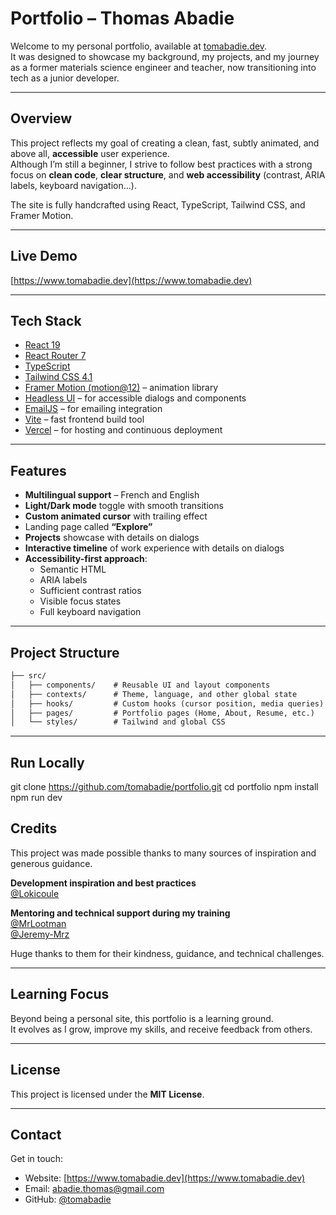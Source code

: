 # Portfolio – Thomas Abadie

Welcome to my personal portfolio, available at [tomabadie.dev](https://www.tomabadie.dev).  
It was designed to showcase my background, my projects, and my journey as a former materials science engineer and teacher, now transitioning into tech as a junior developer.

---

## Overview

This project reflects my goal of creating a clean, fast, subtly animated, and above all, **accessible** user experience.  
Although I’m still a beginner, I strive to follow best practices with a strong focus on **clean code**, **clear structure**, and **web accessibility** (contrast, ARIA labels, keyboard navigation…).

The site is fully handcrafted using React, TypeScript, Tailwind CSS, and Framer Motion.

---

## Live Demo

[https://www.tomabadie.dev](https://www.tomabadie.dev)

---

## Tech Stack

- [React 19](https://react.dev/)
- [React Router 7](https://reactrouter.com/)
- [TypeScript](https://www.typescriptlang.org/)
- [Tailwind CSS 4.1](https://tailwindcss.com/)
- [Framer Motion (motion@12)](https://motion.dev/) – animation library
- [Headless UI](https://headlessui.com/) – for accessible dialogs and components
- [EmailJS](https://www.emailjs.com/) – for emailing integration
- [Vite](https://vitejs.dev/) – fast frontend build tool
- [Vercel](https://vercel.com/) – for hosting and continuous deployment

---

## Features

- **Multilingual support** – French and English
- **Light/Dark mode** toggle with smooth transitions
- **Custom animated cursor** with trailing effect
- Landing page called **“Explore”**
- **Projects** showcase with details on dialogs
- **Interactive timeline** of work experience with details on dialogs
- **Accessibility-first approach**:
  - Semantic HTML
  - ARIA labels
  - Sufficient contrast ratios
  - Visible focus states
  - Full keyboard navigation

---

## Project Structure

```txt
├── src/
│   ├── components/    # Reusable UI and layout components
│   ├── contexts/      # Theme, language, and other global state
│   ├── hooks/         # Custom hooks (cursor position, media queries)
│   ├── pages/         # Portfolio pages (Home, About, Resume, etc.)
│   └── styles/        # Tailwind and global CSS
```

---

## Run Locally

git clone https://github.com/tomabadie/portfolio.git
cd portfolio
npm install
npm run dev

## Credits

This project was made possible thanks to many sources of inspiration and generous guidance.

**Development inspiration and best practices**  
[@Lokicoule](https://github.com/Lokicoule)

**Mentoring and technical support during my training**  
[@MrLootman](https://github.com/MrLootman)  
[@Jeremy-Mrz](https://github.com/Jeremy-Mrz)

Huge thanks to them for their kindness, guidance, and technical challenges.

---

## Learning Focus

Beyond being a personal site, this portfolio is a learning ground.  
It evolves as I grow, improve my skills, and receive feedback from others.

---

## License

This project is licensed under the **MIT License**.

---

## Contact

Get in touch:

- Website: [https://www.tomabadie.dev](https://www.tomabadie.dev)
- Email: abadie.thomas@gmail.com
- GitHub: [@tomabadie](https://github.com/tomabadie)
